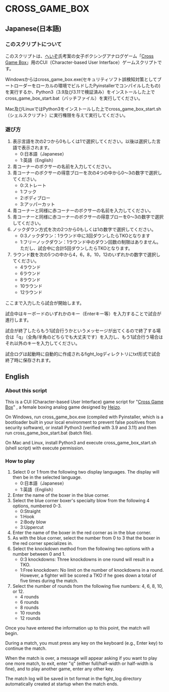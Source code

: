# CROSS_GAME_BOX

## Japanese(日本語)

### このスクリプトについて

このスクリプトは、[へいぞ](https://www.pixiv.net/users/75527577)氏考案の女子ボクシングアナログゲーム「[Cross Game Box](https://heizo2019.jimdofree.com/guest/crossgameboxrule/)」用のCUI（Character-based User Interface）ゲームスクリプトです。

Windowsからはcross_game_box.exe(セキュリティソフト誤検知対策としてブートローダーをローカルの環境でビルドしたPyinstallerでコンパイルしたもの)を実行するか、Python3（3.9及び3.11で検証済み）をインストールした上でcross_game_box_start.bat（バッチファイル）を実行してください。

Mac及びLinuxではPython3をインストールした上でcross_game_box_start.sh（シェルスクリプト）に実行権限を与えて実行してください。

### 遊び方

1. 表示言語を次の2つから0もしくは1で選択してください。以後は選択した言語で表示されます。
    - 0:日本語（Japanese）
    - 1:英語（English）
2. 青コーナーのボクサーの名前を入力してください。
3. 青コーナーのボクサーの得意ブローを次の4つの中から0～3の数字で選択してください。
    - 0:ストレート
    - 1:フック
    - 2:ボディブロー
    - 3:アッパーカット
4. 青コーナーと同様に赤コーナーのボクサーの名前を入力してください。
5. 青コーナーと同様に赤コーナーのボクサーの得意ブローを0～3の数字で選択してください。
6. ノックダウン方式を次の2つから0もしくは1の数字で選択してください。
    - 0:3ノックダウン：1ラウンド中に3回ダウンしたらTKOとなります
    - 1:フリーノックダウン：1ラウンド中のダウン回数の制限はありません。ただし、試合中に合計5回ダウンしたらTKOとなります。
7. ラウンド数を次の5つの中から4，6，8，10，12のいずれかの数字で選択してください。
    - 4ラウンド
    - 6ラウンド
    - 8ラウンド
    - 10ラウンド
    - 12ラウンド

ここまで入力したら試合が開始します。

試合中はキーボードのいずれかのキー（Enterキー等）を入力することで試合が進行します。

試合が終了したらもう1試合行うかというメッセージが出てくるので終了する場合は「q」（全角/半角のどちらでも大丈夫です）を入力し、もう1試合行う場合はそれ以外のキーを入力してください。

試合ログは起動時に自動的に作成されるfight_logディレクトリにtxt形式で試合終了時に保存されます。

## English

### About this script

This is a CUI (Character-based User Interface) game script for  "[Cross Game Box](https://heizo2019.jimdofree.com/guest/crossgameboxrule/)" , a female boxing analog game designed by [Heizo](https://www.pixiv.net/users/75527577).

On Windows, run cross_game_box.exe (compiled with Pyinstaller, which is a bootloader built in your local environment to prevent false positives from security software), or install Python3 (verified with 3.9 and 3.11) and then run cross_game_box_start.bat (batch file).

On Mac and Linux, install Python3 and execute cross_game_box_start.sh (shell script) with execute permission.

### How to play

1. Select 0 or 1 from the following two display languages. The display will then be in the selected language.
    - 0:日本語（Japanese）
    - 1:英語（English）
2. Enter the name of the boxer in the blue corner.
3. Select the blue corner boxer's specialty blow from the following 4 options, numbered 0-3.
    - 0:Straight
    - 1:Hook
    - 2:Body blow
    - 3:Uppercut
4. Enter the name of the boxer in the red corner as in the blue corner.
5. As with the blue corner, select the number from 0 to 3 that the boxer in the red corner specializes in.
6. Select the knockdown method from the following two options with a number between 0 and 1.
    - 0:3 knockdowns: Three knockdowns in one round will result in a TKO.
    - 1:Free knockdown: No limit on the number of knockdowns in a round. However, a fighter will be scored a TKO if he goes down a total of five times during the match.
7. Select the number of rounds from the following five numbers: 4, 6, 8, 10, or 12.
    - 4 rounds
    - 6 rounds
    - 8 rounds
    - 10 rounds
    - 12 rounds

Once you have entered the information up to this point, the match will begin.

During a match, you must press any key on the keyboard (e.g., Enter key) to continue the match.

When the match is over, a message will appear asking if you want to play one more match, to exit, enter "q" (either full/half-width or half-width is fine), and to play another game, enter any other key.

The match log will be saved in txt format in the fight_log directory automatically created at startup when the match ends.
